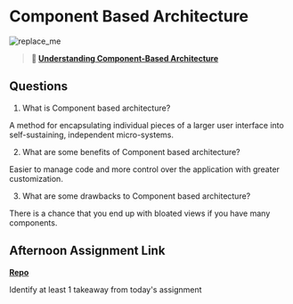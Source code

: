 # Component Based Architecture

![replace_me](https://codeworks.blob.core.windows.net/public/assets/img/illustrations/placeholder.svg)

> **📖 [Understanding Component-Based Architecture](https://codeworksacademy.com/fs-student-guide/resources/wk6/01-Component-Based-Architecture)**

## Questions

1. What is Component based architecture?

A method for encapsulating individual pieces of a larger user interface into self-sustaining, independent micro-systems.

2. What are some benefits of Component based architecture?

Easier to manage code and more control over the application with greater customization.

3. What are some drawbacks to Component based architecture?

There is a chance that you end up with bloated views if you have many components.

## Afternoon Assignment Link

**[Repo](https://github.com/tylertruman/vue-playground)**

Identify at least 1 takeaway from today's assignment
